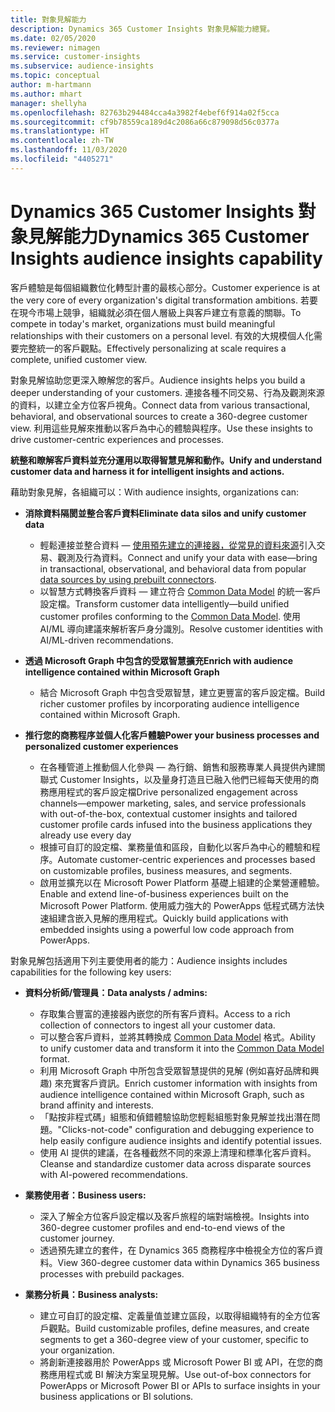 ```yaml
---
title: 對象見解能力
description: Dynamics 365 Customer Insights 對象見解能力總覽。
ms.date: 02/05/2020
ms.reviewer: nimagen
ms.service: customer-insights
ms.subservice: audience-insights
ms.topic: conceptual
author: m-hartmann
ms.author: mhart
manager: shellyha
ms.openlocfilehash: 82763b294484cca4a3982f4ebef6f914a02f5cca
ms.sourcegitcommit: cf9b78559ca189d4c2086a66c879098d56c0377a
ms.translationtype: HT
ms.contentlocale: zh-TW
ms.lasthandoff: 11/03/2020
ms.locfileid: "4405271"
---
```

# <a name="dynamics-365-customer-insights-audience-insights-capability"></a><span data-ttu-id="f03de-103">Dynamics 365 Customer Insights 對象見解能力</span><span class="sxs-lookup"><span data-stu-id="f03de-103">Dynamics 365 Customer Insights audience insights capability</span></span>

<span data-ttu-id="f03de-104">客戶體驗是每個組織數位化轉型計畫的最核心部分。</span><span class="sxs-lookup"><span data-stu-id="f03de-104">Customer experience is at the very core of every organization's digital transformation ambitions.</span></span> <span data-ttu-id="f03de-105">若要在現今市場上競爭，組織就必須在個人層級上與客戶建立有意義的關聯。</span><span class="sxs-lookup"><span data-stu-id="f03de-105">To compete in today's market, organizations must build meaningful relationships with their customers on a personal level.</span></span> <span data-ttu-id="f03de-106">有效的大規模個人化需要完整統一的客戶觀點。</span><span class="sxs-lookup"><span data-stu-id="f03de-106">Effectively personalizing at scale requires a complete, unified customer view.</span></span>

<span data-ttu-id="f03de-107">對象見解協助您更深入瞭解您的客戶。</span><span class="sxs-lookup"><span data-stu-id="f03de-107">Audience insights helps you build a deeper understanding of your customers.</span></span> <span data-ttu-id="f03de-108">連接各種不同交易、行為及觀測來源的資料，以建立全方位客戶視角。</span><span class="sxs-lookup"><span data-stu-id="f03de-108">Connect data from various transactional, behavioral, and observational sources to create a 360-degree customer view.</span></span> <span data-ttu-id="f03de-109">利用這些見解來推動以客戶為中心的體驗與程序。</span><span class="sxs-lookup"><span data-stu-id="f03de-109">Use these insights to drive customer-centric experiences and processes.</span></span>

<span data-ttu-id="f03de-110">**統整和瞭解客戶資料並充分運用以取得智慧見解和動作。**</span><span class="sxs-lookup"><span data-stu-id="f03de-110">**Unify and understand customer data and harness it for intelligent insights and actions.**</span></span>

<span data-ttu-id="f03de-111">藉助對象見解，各組織可以：</span><span class="sxs-lookup"><span data-stu-id="f03de-111">With audience insights, organizations can:</span></span>  

- <span data-ttu-id="f03de-112">**消除資料隔閡並整合客戶資料**</span><span class="sxs-lookup"><span data-stu-id="f03de-112">**Eliminate data silos and unify customer data**</span></span>

  - <span data-ttu-id="f03de-113">輕鬆連接並整合資料 — [使用預先建立的連接器，從常見的資料來源](data-sources.md)引入交易、觀測及行為資料。</span><span class="sxs-lookup"><span data-stu-id="f03de-113">Connect and unify your data with ease—bring in transactional, observational, and behavioral data from popular [data sources by using prebuilt connectors](data-sources.md).</span></span>
  - <span data-ttu-id="f03de-114">以智慧方式轉換客戶資料 — 建立符合 [Common Data Model](https://docs.microsoft.com/common-data-model/) 的統一客戶設定檔。</span><span class="sxs-lookup"><span data-stu-id="f03de-114">Transform customer data intelligently—build unified customer profiles conforming to the [Common Data Model](https://docs.microsoft.com/common-data-model/).</span></span> <span data-ttu-id="f03de-115">使用 AI/ML 導向建議來解析客戶身分識別。</span><span class="sxs-lookup"><span data-stu-id="f03de-115">Resolve customer identities with AI/ML-driven recommendations.</span></span>

- <span data-ttu-id="f03de-116">**透過 Microsoft Graph 中包含的受眾智慧擴充**</span><span class="sxs-lookup"><span data-stu-id="f03de-116">**Enrich with audience intelligence contained within Microsoft Graph**</span></span>

  - <span data-ttu-id="f03de-117">結合 Microsoft Graph 中包含受眾智慧，建立更豐富的客戶設定檔。</span><span class="sxs-lookup"><span data-stu-id="f03de-117">Build richer customer profiles by incorporating audience intelligence contained within Microsoft Graph.</span></span>  

- <span data-ttu-id="f03de-118">**推行您的商務程序並個人化客戶體驗**</span><span class="sxs-lookup"><span data-stu-id="f03de-118">**Power your business processes and personalized customer experiences**</span></span>

  - <span data-ttu-id="f03de-119">在各種管道上推動個人化參與 — 為行銷、銷售和服務專業人員提供內建關聯式 Customer Insights，以及量身打造且已融入他們已經每天使用的商務應用程式的客戶設定檔</span><span class="sxs-lookup"><span data-stu-id="f03de-119">Drive personalized engagement across channels—empower marketing, sales, and service professionals with out-of-the-box, contextual customer insights and tailored customer profile cards infused into the business applications they already use every day</span></span>
  - <span data-ttu-id="f03de-120">根據可自訂的設定檔、業務量值和區段，自動化以客戶為中心的體驗和程序。</span><span class="sxs-lookup"><span data-stu-id="f03de-120">Automate customer-centric experiences and processes based on customizable profiles, business measures, and segments.</span></span>
  - <span data-ttu-id="f03de-121">啟用並擴充以在 Microsoft Power Platform 基礎上組建的企業營運體驗。</span><span class="sxs-lookup"><span data-stu-id="f03de-121">Enable and extend line-of-business experiences built on the Microsoft Power Platform.</span></span> <span data-ttu-id="f03de-122">使用威力強大的 PowerApps 低程式碼方法快速組建含嵌入見解的應用程式。</span><span class="sxs-lookup"><span data-stu-id="f03de-122">Quickly build applications with embedded insights using a powerful low code approach from PowerApps.</span></span>  

<span data-ttu-id="f03de-123">對象見解包括適用下列主要使用者的能力：</span><span class="sxs-lookup"><span data-stu-id="f03de-123">Audience insights includes capabilities for the following key users:</span></span>

- <span data-ttu-id="f03de-124">**資料分析師/管理員：**</span><span class="sxs-lookup"><span data-stu-id="f03de-124">**Data analysts / admins:**</span></span>

  - <span data-ttu-id="f03de-125">存取集合豐富的連接器內嵌您的所有客戶資料。</span><span class="sxs-lookup"><span data-stu-id="f03de-125">Access to a rich collection of connectors to ingest all your customer data.</span></span>
  - <span data-ttu-id="f03de-126">可以整合客戶資料，並將其轉換成 [Common Data Model](https://docs.microsoft.com/common-data-model/) 格式。</span><span class="sxs-lookup"><span data-stu-id="f03de-126">Ability to unify customer data and transform it into the [Common Data Model](https://docs.microsoft.com/common-data-model/) format.</span></span>
  - <span data-ttu-id="f03de-127">利用 Microsoft Graph 中所包含受眾智慧提供的見解 (例如喜好品牌和興趣) 來充實客戶資訊。</span><span class="sxs-lookup"><span data-stu-id="f03de-127">Enrich customer information with insights from audience intelligence contained within Microsoft Graph, such as brand affinity and interests.</span></span>
  - <span data-ttu-id="f03de-128">「點按非程式碼」組態和偵錯體驗協助您輕鬆組態對象見解並找出潛在問題。</span><span class="sxs-lookup"><span data-stu-id="f03de-128">"Clicks-not-code" configuration and debugging experience to help easily configure audience insights and identify potential issues.</span></span>
  - <span data-ttu-id="f03de-129">使用 AI 提供的建議，在各種截然不同的來源上清理和標準化客戶資料。</span><span class="sxs-lookup"><span data-stu-id="f03de-129">Cleanse and standardize customer data across disparate sources with AI-powered recommendations.</span></span>  

- <span data-ttu-id="f03de-130">**業務使用者：**</span><span class="sxs-lookup"><span data-stu-id="f03de-130">**Business users:**</span></span>

  - <span data-ttu-id="f03de-131">深入了解全方位客戶設定檔以及客戶旅程的端對端檢視。</span><span class="sxs-lookup"><span data-stu-id="f03de-131">Insights into 360-degree customer profiles and end-to-end views of the customer journey.</span></span>
  - <span data-ttu-id="f03de-132">透過預先建立的套件，在 Dynamics 365 商務程序中檢視全方位的客戶資料。</span><span class="sxs-lookup"><span data-stu-id="f03de-132">View 360-degree customer data within Dynamics 365 business processes with prebuild packages.</span></span>

- <span data-ttu-id="f03de-133">**業務分析員：**</span><span class="sxs-lookup"><span data-stu-id="f03de-133">**Business analysts:**</span></span>

  - <span data-ttu-id="f03de-134">建立可自訂的設定檔、定義量值並建立區段，以取得組織特有的全方位客戶觀點。</span><span class="sxs-lookup"><span data-stu-id="f03de-134">Build customizable profiles, define measures, and create segments to get a 360-degree view of your customer, specific to your organization.</span></span>  
  - <span data-ttu-id="f03de-135">將創新連接器用於 PowerApps 或 Microsoft Power BI 或 API，在您的商務應用程式或 BI 解決方案呈現見解。</span><span class="sxs-lookup"><span data-stu-id="f03de-135">Use out-of-box connectors for PowerApps or Microsoft Power BI or APIs to surface insights in your business applications or BI solutions.</span></span>  
